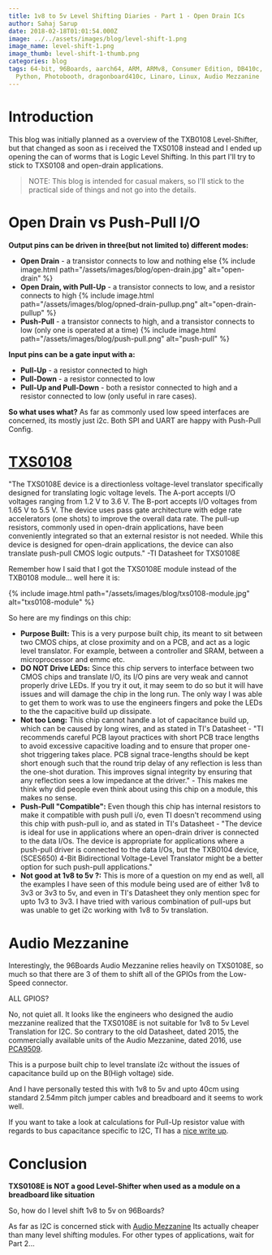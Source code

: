```yaml
---
title: 1v8 to 5v Level Shifting Diaries - Part 1 - Open Drain ICs
author: Sahaj Sarup
date: 2018-02-18T01:01:54.000Z
image: ../../assets/images/blog/level-shift-1.png
image_name: level-shift-1.png
image_thumb: level-shift-1-thumb.png
categories: blog
tags: 64-bit, 96Boards, aarch64, ARM, ARMv8, Consumer Edition, DB410c, CSI,
  Python, Photobooth, dragonboard410c, Linaro, Linux, Audio Mezzanine
---
```


# **Introduction**

This blog was initially planned as a overview of the TXB0108 Level-Shifter, but that changed as soon as i received the TXS0108 instead and I ended up opening the can of worms that is Logic Level Shifting.
In this part I'll try to stick to TXS0108 and open-drain applications.
> NOTE: This blog is intended for casual makers, so I'll stick to the practical side of things and not go into the details.

# **Open Drain vs Push-Pull I/O**

**Output pins can be driven in three(but not limited to) different modes:**
- **Open Drain** - a transistor connects to low and nothing else
  {% include image.html path="/assets/images/blog/open-drain.jpg" alt="open-drain" %}
- **Open Drain, with Pull-Up** - a transistor connects to low, and a resistor connects to high
  {% include image.html path="/assets/images/blog/opned-drain-pullup.png" alt="open-drain-pullup" %}
- **Push-Pull** - a transistor connects to high, and a transistor connects to low (only one is operated at a time)
  {% include image.html path="/assets/images/blog/push-pull.png" alt="push-pull" %}

**Input pins can be a gate input with a:**
- **Pull-Up** - a resistor connected to high
- **Pull-Down** - a resistor connected to low
- **Pull-Up and Pull-Down** - both a resistor connected to high and a resistor connected to low (only useful in rare cases).

**So what uses what?**
As far as commonly used low speed interfaces are concerned, its mostly just i2c. Both SPI and UART are happy with Push-Pull Config.

# **[TXS0108](http://www.ti.com/lit/ds/symlink/txs0108e.pdf)**
"The TXS0108E device is a directionless voltage-level translator specifically designed for translating logic voltage levels. The A-port accepts I/O voltages ranging from 1.2 V to 3.6 V. The B-port accepts I/O voltages from 1.65 V
to 5.5 V. The device uses pass gate architecture with edge rate accelerators (one shots) to improve the overall data rate. The pull-up resistors, commonly used in open-drain applications, have been conveniently integrated so
that an external resistor is not needed. While this device is designed for open-drain applications, the device can also translate push-pull CMOS logic outputs." -TI Datasheet for TXS0108E

Remember how I said that I got the TXS0108E module instead of the TXB0108 module... well here it is:

{% include image.html path="/assets/images/blog/txs0108-module.jpg" alt="txs0108-module" %}

So here are my findings on this chip:
- **Purpose Built:** This is a very purpose built chip, its meant to sit between two CMOS chips, at close proximity and on a PCB, and act as a logic level translator. For example, between a controller and SRAM, between a microprocessor and emmc etc.
- **DO NOT Drive LEDs:** Since this chip servers to interface between two CMOS chips and translate I/O, its I/O pins are very weak and cannot properly drive LEDs. If you try it out, it may seem to do so but it will have issues and will damage the chip in the long run. The only way I was able to get them to work was to use the engineers fingers and poke the LEDs to the the capacitive build up dissipate.
- **Not too Long:** This chip cannot handle a lot of capacitance build up, which can be caused by long wires, and as stated in TI's Datasheet - "TI recommends careful PCB layout practices with short PCB trace lengths to avoid excessive capacitive loading and to ensure that proper one-shot triggering takes place. PCB signal trace-lengths should be kept short enough such that the round trip delay of any reflection is less than the one-shot duration. This improves signal integrity by ensuring that any reflection sees a low impedance at the driver." -
This makes me think why did people even think about using this chip on a module, this makes no sense.
- **Push-Pull "Compatible":** Even though this chip has internal resistors to make it compatible with push pull i/o, even TI doesn't recommend using this chip with push-pull io, and as stated in TI's Datasheet - "The device is ideal for use in applications where an open-drain driver is connected to the data I/Os. The device is appropriate for applications where a push-pull driver is connected to the data I/Os, but the TXB0104 device, (SCES650) 4-Bit Bidirectional Voltage-Level Translator might be a better option for such push-pull applications."
- **Not good at 1v8 to 5v ?:** This is more of a question on my end as well, all the examples I have seen of this module being used are of either 1v8 to 3v3 or 3v3 to 5v, and even in TI's Datasheet they only mention spec for upto 1v3 to 3v3. I have tried with various combination of pull-ups but was unable to get i2c working with 1v8 to 5v translation.

# **Audio Mezzanine**

Interestingly, the 96Boards Audio Mezzanine relies heavily on TXS0108E, so much so that there are 3 of them to shift all of the GPIOs from the Low-Speed connector.

ALL GPIOS?

No, not quiet all. It looks like the engineers who designed the audio mezzanine realized that the TXS0108E is not suitable for 1v8 to 5v Level Translation for I2C.
So contrary to the old Datasheet, dated 2015, the commercially available units of the Audio Mezzanine, dated 2016, use [PCA9509](https://www.nxp.com/docs/en/data-sheet/PCA9509.pdf).

This is a purpose built chip to level translate i2c without the issues of capacitance build up on the B(High voltage) side.

And I have personally tested this with 1v8 to 5v and upto 40cm using standard 2.54mm pitch jumper cables and breadboard and it seems to work well.

If you want to take a look at calculations for Pull-Up resistor value with regards to bus capacitance specific to I2C, TI has a [nice write up](http://www.ti.com/lit/an/slva689/slva689.pdf).

# **Conclusion**

**TXS0108E is NOT a good Level-Shifter when used as a module on a breadboard like situation**

So, how do I level shift 1v8 to 5v on 96Boards?

As far as I2C is concerned stick with [Audio Mezzanine](https://www.96boards.org/product/audio-mezzanine/) Its actually cheaper than many level shifting modules.
For other types of applications, wait for Part 2...
